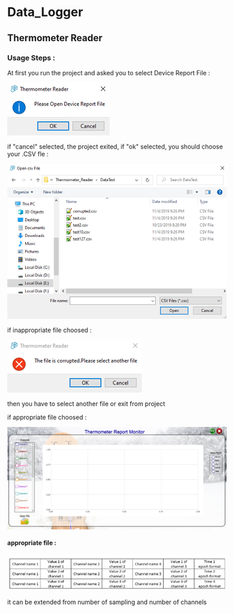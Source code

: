 # Data_Logger

## Thermometer Reader

### Usage Steps :

At first you run the project and asked you to select Device Report File :

![first_step test](Thermometer_Reader/Step_of_project/sample_1.png)

if "cancel" selected, the project exited, if "ok" selected, you should choose your .CSV fle :

![second_step test](Thermometer_Reader/Step_of_project/sample_2.png)

if inappropriate file choosed :

![third_step test](Thermometer_Reader/Step_of_project/sample_3.png)

then you have to select another file or exit from project 

if appropriate file choosed :

![forth_step test](Thermometer_Reader/Step_of_project/sample_4.png)

#### appropriate file :

![fifth_step test](Thermometer_Reader/Step_of_project/appropriate_file.png)
 
it can be extended from number of sampling and number of channels
